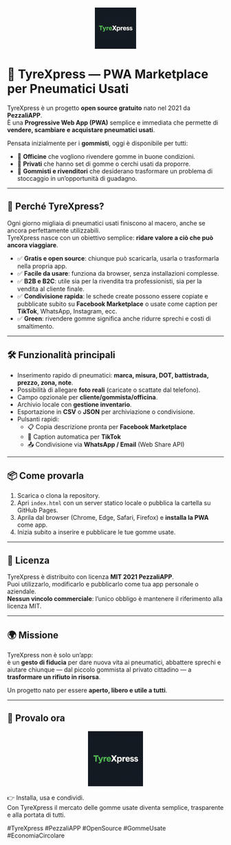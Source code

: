 <p align="center">
  <img src="icons/icon-192.png" alt="TyreXpress logo" width="96" />
</p>

# 🚗 TyreXpress — PWA Marketplace per Pneumatici Usati  

TyreXpress è un progetto **open source gratuito** nato nel 2021 da **PezzaliAPP**.  
È una **Progressive Web App (PWA)** semplice e immediata che permette di **vendere, scambiare e acquistare pneumatici usati**.  

Pensata inizialmente per i **gommisti**, oggi è disponibile per tutti:  
- 🔧 **Officine** che vogliono rivendere gomme in buone condizioni.  
- 🛞 **Privati** che hanno set di gomme o cerchi usati da proporre.  
- 🏪 **Gommisti e rivenditori** che desiderano trasformare un problema di stoccaggio in un’opportunità di guadagno.  

---

## 🎯 Perché TyreXpress?  
Ogni giorno migliaia di pneumatici usati finiscono al macero, anche se ancora perfettamente utilizzabili.  
TyreXpress nasce con un obiettivo semplice: **ridare valore a ciò che può ancora viaggiare**.  

- ✅ **Gratis e open source**: chiunque può scaricarla, usarla o trasformarla nella propria app.  
- ✅ **Facile da usare**: funziona da browser, senza installazioni complesse.  
- ✅ **B2B e B2C**: utile sia per la rivendita tra professionisti, sia per la vendita al cliente finale.  
- ✅ **Condivisione rapida**: le schede create possono essere copiate e pubblicate subito su **Facebook Marketplace** o usate come caption per **TikTok**, WhatsApp, Instagram, ecc.  
- ✅ **Green**: rivendere gomme significa anche ridurre sprechi e costi di smaltimento.  

---

## 🛠️ Funzionalità principali
- Inserimento rapido di pneumatici: **marca, misura, DOT, battistrada, prezzo, zona, note**.  
- Possibilità di allegare **foto reali** (caricate o scattate dal telefono).  
- Campo opzionale per **cliente/gommista/officina**.  
- Archivio locale con **gestione inventario**.  
- Esportazione in **CSV** o **JSON** per archiviazione o condivisione.  
- Pulsanti rapidi:  
  - 📋 Copia descrizione pronta per **Facebook Marketplace**  
  - 🎥 Caption automatica per **TikTok**  
  - 📤 Condivisione via **WhatsApp / Email** (Web Share API)  

---

## 📦 Come provarla
1. Scarica o clona la repository.  
2. Apri `index.html` con un server statico locale o pubblica la cartella su GitHub Pages.  
3. Aprila dal browser (Chrome, Edge, Safari, Firefox) e **installa la PWA** come app.  
4. Inizia subito a inserire e pubblicare le tue gomme usate.  

---

## 🔑 Licenza
TyreXpress è distribuito con licenza **MIT 2021 PezzaliAPP**.  
Puoi utilizzarlo, modificarlo e pubblicarlo come tua app personale o aziendale.  
**Nessun vincolo commerciale**: l’unico obbligo è mantenere il riferimento alla licenza MIT.  

---

## 🌍 Missione
TyreXpress non è solo un’app:  
è un **gesto di fiducia** per dare nuova vita ai pneumatici, abbattere sprechi e aiutare chiunque — dal piccolo gommista al privato cittadino — a **trasformare un rifiuto in risorsa**.  

Un progetto nato per essere **aperto, libero e utile a tutti**.  

---

## 🚀 Provalo ora
<p align="center">
  <img src="icons/icon-512.png" alt="TyreXpress logo large" width="128" />
</p>

👉 Installa, usa e condividi.  
Con TyreXpress il mercato delle gomme usate diventa semplice, trasparente e alla portata di tutti.  

#TyreXpress #PezzaliAPP #OpenSource #GommeUsate #EconomiaCircolare
